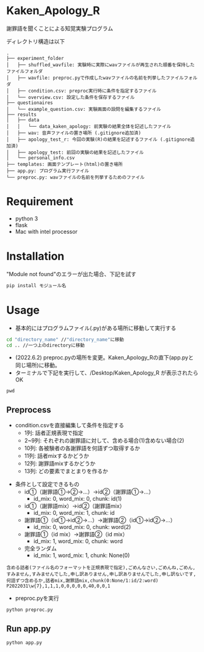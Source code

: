 # Kaken_Apology_R
 
謝罪語を聞くことによる知覚実験プログラム

ディレクトリ構造は以下
```
.
├── experiment_folder
│   ├── shuffled_wavfile: 実験時に実際にwavファイルが再生された順番を保持したファイルフォルダ
│   ├── wavfile: preproc.pyで作成したwavファイルの名前を列挙したファイルフォルダ
│   ├── condition.csv: preproc実行時に条件を指定するファイル
│   └── overview.csv: 設定した条件を保存するファイル
├── questionaires
│   └── example_question.csv: 実験画面の設問を編集するファイル
├── results
│   ├── data
│   │   └── data_kaken_apology: 前実験の結果全体を記述したファイル
│   ├── wav: 音声ファイルの置き場所 (.gitignore追加済)
│   ├── apology_test_r: 今回の実験(R)の結果を記述するファイル (.gitignore追加済)
│   ├── apology_test: 前回の実験の結果を記述したファイル
│   └── personal_info.csv
├── templates: 画面テンプレート(html)の置き場所
├── app.py: プログラム実行ファイル
└── preproc.py: wavファイルの名前を列挙するためのファイル
```

# Requirement
 
* python 3
* flask
* Mac with intel processor
 
# Installation
 
"Module not found"のエラーが出た場合、下記を試す
 
```bash
pip install モジュール名
```

# Usage

* 基本的にはプログラムファイル(.py)がある場所に移動して実行する

```bash
cd "directory_name" //"directory_name"に移動
cd .. //一つ上のdirectoryに移動
```

* (2022.6.2) preproc.pyの場所を変更。Kaken_Apology_Rの直下(app.pyと同じ場所)に移動。
* ターミナルで下記を実行して、/Desktop/Kaken_Apology_R が表示されたらOK
```
pwd
```

## Preprocess

* condition.csvを直接編集して条件を指定する
  * 1列: 話者正規表現で指定
  * 2~9列: それぞれの謝罪語に対して、含める場合(1)含めない場合(2)
  * 10列: 各被験者の各謝罪語を何語ずつ取得するか
  * 11列: 話者mixするかどうか
  * 12列: 謝罪語mixするかどうか
  * 13列: どの要素でまとまりを作るか

- 条件として設定できるもの
  - id①（謝罪語①→②→...）→id②（謝罪語①→…）
    - id_mix: 0, word_mix: 0, chunk: id(1)
  - id①（謝罪語mix）→id②（謝罪語mix）
    - id_mix: 0, word_mix: 1, chunk: id
  - 謝罪語①（id①→id②→…）→謝罪語②（id①→id②→…）
    - id_mix: 0, word_mix: 0, chunk: word(2)
  - 謝罪語①（id mix）→謝罪語②（id mix）
    - id_mix: 1, word_mix: 0, chunk: word
  - 完全ランダム
    - id_mix: 1, word_mix: 1, chunk: None(0)

```
含める話者(ファイル名のフォーマットを正規表現で指定),ごめんなさい,ごめんね,ごめん,すみません,すみませんでした,申し訳ありません,申し訳ありませんでした,申し訳ないです,何語ずつ含めるか,話者mix,謝罪語mix,chunk(0:None/1:id/2:word)
P2022031\w{7},1,1,1,0,0,0,0,0,40,0,0,1
```
* preproc.pyを実行

```
python preproc.py
```

## Run app.py

```
python app.py
```

